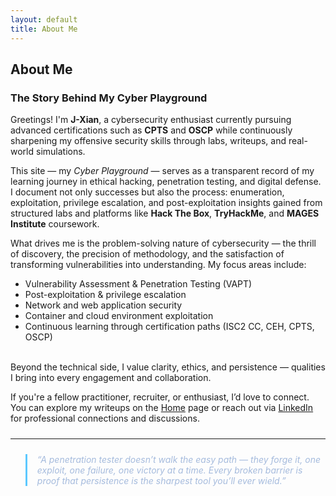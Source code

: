 ```yaml
---
layout: default
title: About Me
---
```


## About Me  
### The Story Behind My Cyber Playground

Greetings! I'm **J-Xian**, a cybersecurity enthusiast currently pursuing advanced certifications such as **CPTS** and **OSCP** while continuously sharpening my offensive security skills through labs, writeups, and real-world simulations.

This site — my *Cyber Playground* — serves as a transparent record of my learning journey in ethical hacking, penetration testing, and digital defense.  
I document not only successes but also the process: enumeration, exploitation, privilege escalation, and post-exploitation insights gained from structured labs and platforms like **Hack The Box**, **TryHackMe**, and **MAGES Institute** coursework.

What drives me is the problem-solving nature of cybersecurity — the thrill of discovery, the precision of methodology, and the satisfaction of transforming vulnerabilities into understanding. My focus areas include:

- Vulnerability Assessment & Penetration Testing (VAPT)
- Post-exploitation & privilege escalation
- Network and web application security
- Container and cloud environment exploitation
- Continuous learning through certification paths (ISC2 CC, CEH, CPTS, OSCP)
<br><br>

Beyond the technical side, I value clarity, ethics, and persistence — qualities I bring into every engagement and collaboration.

If you're a fellow practitioner, recruiter, or enthusiast, I’d love to connect.  
You can explore my writeups on the [Home](/) page or reach out via [LinkedIn](https://linkedin.com/in/j-xian) for professional connections and discussions.

<hr style="border-color: rgba(255,255,255,0.1); margin: 1.5rem 0;">

<blockquote style="font-style: italic; color: #a5bbdd; border-left: 3px solid #5cc8ff; padding-left: 1rem;">
  “A penetration tester doesn’t walk the easy path — they forge it, one exploit, one failure, one victory at a time. Every broken barrier is proof that persistence is the sharpest tool you’ll ever wield.”
</blockquote>
